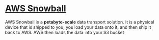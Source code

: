 # [AWS Snowball](https://aws.amazon.com/snowball)

AWS Snowball is a **petabyte-scale** data transport solution. It is a physical device that is shipped to you, you load your data onto it, and then ship it back to AWS. AWS then loads the data into your S3 bucket
